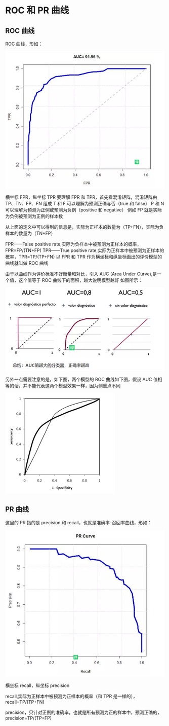 # ROC 和 PR 曲线

## ROC 曲线

ROC 曲线，形如：

![ROC曲线](https://github.com/buki26/image/blob/master/AUC%E6%9B%B2%E7%BA%BF.jpg?raw=true)

横坐标 FPR，纵坐标 TPR
要理解 FPR 和 TPR，首先看混淆矩阵，混淆矩阵由 TP、TN、FP、FN 组成
T 和 F 可以理解为预测正确与否（true 和 false）
P 和 N 可以理解为预测为正例或预测为负例（positive 和 negative）
例如 FP 就是实际为负例被预测为正例的样本数

从上面的定义中可以得到的信息是，实际为正样本的数量为（TP+FN），实际为负样本的数量为（TN+FP）

FPR——False positive rate,实际为负样本中被预测为正样本的概率，FPR=FP/(TN+FP)
TPR——True positive rate,实际为正样本中被预测为正样本的概率，TPR=TP/(TP+FN)
以 FPR 和 TPR 作为横坐标和纵坐标画出的评价模型的曲线就叫做 ROC 曲线

由于以曲线作为评价标准不好衡量和对比，引入 AUC (Area Under Curve),是一个值，这个值等于 ROC 曲线下的面积，越大说明模型越好
如图所示：

![AUC](https://github.com/buki26/image/blob/master/AUC.jpg?raw=true)

另外一点需要注意的是，如下图，两个模型的 ROC 曲线如下图，假设 AUC 值相等的话，并不能代表这两个模型效果一样，因为侧重点不同

![相等的AUC](https://github.com/buki26/image/blob/master/%E7%9B%B8%E7%AD%89AUC%E5%80%BC.jpg?raw=true)

## PR 曲线

这里的 PR 指的是 precision 和 recall，也就是准确率-召回率曲线，形如：

![PR曲线](https://github.com/buki26/image/blob/master/PR%E6%9B%B2%E7%BA%BF.jpg?raw=true)

横坐标 recall，纵坐标 precision

recall,实际为正样本中被预测为正样本的概率（和 TPR 是一样的），recall=TP/(TP+FN)

precision，只针对正例的准确率，也就是所有预测为正的样本中，预测正确的，precision=TP/(TP+FP)
